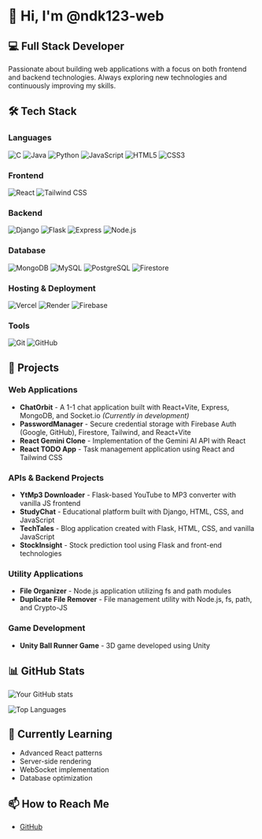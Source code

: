 # 👋 Hi, I'm @ndk123-web

## 💻 Full Stack Developer

Passionate about building web applications with a focus on both frontend and backend technologies. Always exploring new technologies and continuously improving my skills.

## 🛠️ Tech Stack

### Languages
![C](https://img.shields.io/badge/-C-A8B9CC?style=flat-square&logo=c&logoColor=white)
![Java](https://img.shields.io/badge/-Java-007396?style=flat-square&logo=java&logoColor=white)
![Python](https://img.shields.io/badge/-Python-3776AB?style=flat-square&logo=python&logoColor=white)
![JavaScript](https://img.shields.io/badge/-JavaScript-F7DF1E?style=flat-square&logo=javascript&logoColor=black)
![HTML5](https://img.shields.io/badge/-HTML5-E34F26?style=flat-square&logo=html5&logoColor=white)
![CSS3](https://img.shields.io/badge/-CSS3-1572B6?style=flat-square&logo=css3&logoColor=white)

### Frontend
![React](https://img.shields.io/badge/-React-61DAFB?style=flat-square&logo=react&logoColor=black)
![Tailwind CSS](https://img.shields.io/badge/-Tailwind_CSS-38B2AC?style=flat-square&logo=tailwind-css&logoColor=white)

### Backend
![Django](https://img.shields.io/badge/-Django-092E20?style=flat-square&logo=django&logoColor=white)
![Flask](https://img.shields.io/badge/-Flask-000000?style=flat-square&logo=flask&logoColor=white)
![Express](https://img.shields.io/badge/-Express-000000?style=flat-square&logo=express&logoColor=white)
![Node.js](https://img.shields.io/badge/-Node.js-339933?style=flat-square&logo=node.js&logoColor=white)

### Database
![MongoDB](https://img.shields.io/badge/-MongoDB-47A248?style=flat-square&logo=mongodb&logoColor=white)
![MySQL](https://img.shields.io/badge/-MySQL-4479A1?style=flat-square&logo=mysql&logoColor=white)
![PostgreSQL](https://img.shields.io/badge/-PostgreSQL-336791?style=flat-square&logo=postgresql&logoColor=white)
![Firestore](https://img.shields.io/badge/-Firestore-FFCA28?style=flat-square&logo=firebase&logoColor=black)

### Hosting & Deployment
![Vercel](https://img.shields.io/badge/-Vercel-000000?style=flat-square&logo=vercel&logoColor=white)
![Render](https://img.shields.io/badge/-Render-46E3B7?style=flat-square&logo=render&logoColor=white)
![Firebase](https://img.shields.io/badge/-Firebase-FFCA28?style=flat-square&logo=firebase&logoColor=black)

### Tools
![Git](https://img.shields.io/badge/-Git-F05032?style=flat-square&logo=git&logoColor=white)
![GitHub](https://img.shields.io/badge/-GitHub-181717?style=flat-square&logo=github&logoColor=white)

## 🚀 Projects

### Web Applications
- **ChatOrbit** - A 1-1 chat application built with React+Vite, Express, MongoDB, and Socket.io *(Currently in development)*
- **PasswordManager** - Secure credential storage with Firebase Auth (Google, GitHub), Firestore, Tailwind, and React+Vite
- **React Gemini Clone** - Implementation of the Gemini AI API with React
- **React TODO App** - Task management application using React and Tailwind CSS

### APIs & Backend Projects
- **YtMp3 Downloader** - Flask-based YouTube to MP3 converter with vanilla JS frontend
- **StudyChat** - Educational platform built with Django, HTML, CSS, and JavaScript
- **TechTales** - Blog application created with Flask, HTML, CSS, and vanilla JavaScript
- **StockInsight** - Stock prediction tool using Flask and front-end technologies

### Utility Applications
- **File Organizer** - Node.js application utilizing fs and path modules
- **Duplicate File Remover** - File management utility with Node.js, fs, path, and Crypto-JS

### Game Development
- **Unity Ball Runner Game** - 3D game developed using Unity

## 📊 GitHub Stats

![Your GitHub stats](https://github-readme-stats.vercel.app/api?username=ndk123-web&show_icons=true&theme=radical)

![Top Languages](https://github-readme-stats.vercel.app/api/top-langs/?username=ndk123-web&layout=compact&theme=radical)

## 🌱 Currently Learning
- Advanced React patterns
- Server-side rendering
- WebSocket implementation
- Database optimization

## 📫 How to Reach Me
- [GitHub](https://github.com/ndk123-web)
<!-- Add your other contact info like LinkedIn, email, etc. below -->

<!-- 
Feel free to connect or check out my projects! I'm always open to interesting collaborations and learning opportunities.
-->

